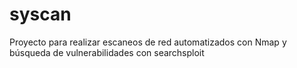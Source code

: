 # syscan
Proyecto para realizar escaneos de red automatizados con Nmap y búsqueda de vulnerabilidades con searchsploit

